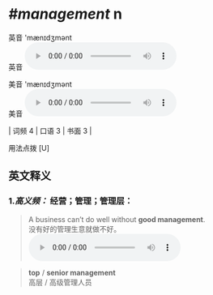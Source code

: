 # ***\#management*** n
英音 'mænɪdʒmənt  
英音
<audio src="./media/management-B.aac" controls="controls"></audio>

美音 'mænɪdʒmənt  
美音
<audio src="./media/management.aac" controls="controls"></audio>



| 词频 4 | 口语 3 | 书面 3 |  

用法点拨  [U]

英文释义
---
### 1.*高义频：* **经营；管理；管理层：**  

 > A business can’t do well without **good management**.  
 > 没有好的管理生意就做不好。    
<audio src="./media/management-1.aac" controls="controls"></audio>

 > **top** / **senior management**  
 > 高层 / 高级管理人员    


